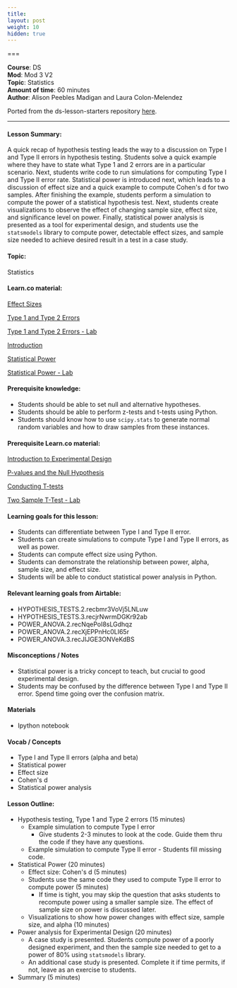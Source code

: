 ```yaml
---
title: 
layout: post
weight: 10
hidden: true
---
```


===


**Course**: DS   <br/>
**Mod**: Mod 3 V2               <br/>
**Topic**:  Statistics <br/>
**Amount of time**:  60 minutes  <br/>
**Author**: Alison Peebles Madigan and Laura Colon-Melendez

Ported from the ds-lesson-starters repository [here](https://github.com/learn-co-curriculum/ds-lessons-starter/tree/master/effect-power).


***

#### Lesson Summary:

A quick recap of hypothesis testing leads the way to a discussion on Type I and Type II errors in hypothesis testing. Students solve a quick example where they have to state what Type 1 and 2 errors are in a particular scenario. Next, students write code to run simulations for computing Type I and Type II error rate. Statistical power is introduced next, which leads to a discussion of effect size and a quick example to compute Cohen's d for two samples. After finishing the example, students perform a simulation to compute the power of a statistical hypothesis test. Next, students create visualizations to observe the effect of changing sample size, effect size, and significance level on power.  Finally, statistical power analysis is presented as a tool for experimental design, and students use the `statsmodels` library to compute power, detectable effect sizes, and sample size needed to achieve desired result in a test in a case study.

#### Topic:

Statistics

#### Learn.co material:

[Effect Sizes](https://github.com/learn-co-curriculum/dsc-effect-sizes)

[Type 1 and Type 2 Errors](https://github.com/learn-co-curriculum/dsc-type-1-and-2-error)

[Type 1 and Type 2 Errors - Lab](https://github.com/learn-co-curriculum/dsc-type-1-and-2-error-lab)

[Introduction](https://github.com/learn-co-curriculum/dsc-statistical-power-anova-introduction)

[Statistical Power](https://github.com/learn-co-curriculum/dsc-statistical-power)

[Statistical Power - Lab](https://github.com/learn-co-curriculum/dsc-statistical-power-lab)

#### Prerequisite knowledge:

* Students should be able to set null and alternative hypotheses. 
* Students should be able to perform z-tests and t-tests using Python.
* Students should know how to use `scipy.stats` to generate normal random variables and how to draw samples from these instances.

#### Prerequisite Learn.co material:

[Introduction to Experimental Design](https://github.com/learn-co-curriculum/dsc-experimental-design)

[P-values and the Null Hypothesis](https://github.com/learn-co-curriculum/dsc-p-values-and-null-hypothesis)

[Conducting T-tests](https://github.com/learn-co-curriculum/dsc-t-tests)

[Two Sample T-Test - Lab](https://github.com/learn-co-curriculum/dsc-two-sample-t-tests-lab)

#### Learning goals for this lesson:

* Students can differentiate between Type I and Type II error.
* Students can create simulations to compute Type I and Type II errors, as well as power. 
* Students can compute effect size using Python.
* Students can demonstrate the relationship between power, alpha, sample size, and effect size. 
* Students will be able to conduct statistical power analysis in Python. 


#### Relevant learning goals from Airtable: 

* HYPOTHESIS_TESTS.2.recbmr3VoVj5LNLuw
* HYPOTHESIS_TESTS.3.recjrNwrmDGKr92ab
* POWER_ANOVA.2.recNqePoI8sLGdhqz
* POWER_ANOVA.2.recXjEPPnHc0LI65r
* POWER_ANOVA.3.recJIJGE3ONVeKdBS


#### Misconceptions / Notes

* Statistical power is a tricky concept to teach, but crucial to good experimental design. 
* Students may be confused by the difference between Type I and Type II error. Spend time going over the confusion matrix. 

#### Materials
- Ipython notebook 

#### Vocab / Concepts 
* Type I and Type II errors (alpha and beta)
* Statistical power
* Effect size
* Cohen's d
* Statistical power analysis

#### Lesson Outline:

* Hypothesis testing, Type 1 and Type 2 errors (15 minutes)
    * Example simulation to compute Type I error
        * Give students 2-3 minutes to look at the code. Guide them thru the code if they have any questions. 
    * Example simulation to compute Type II error - Students fill missing code. 
* Statistical Power (20 minutes)
    * Effect size: Cohen's d (5 minutes)
    * Students use the same code they used to compute Type II error to compute power (5 minutes)
        * If time is tight, you may skip the question that asks students to recompute power using a smaller sample size. The effect of sample size on power is discussed later. 
    * Visualizations to show how power changes with effect size, sample size, and alpha (10 minutes) 
* Power analysis for Experimental Design (20 minutes)
    * A case study is presented. Students compute power of a poorly designed experiment, and then the sample size needed to get to a power of 80% using `statsmodels` library. 
    * An additional case study is presented. Complete it if time permits, if not, leave as an exercise to students. 
* Summary (5 minutes)

